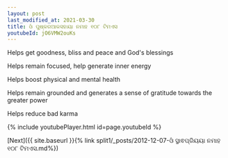 ```yaml
---
layout: post
last_modified_at: 2021-03-30
title: ଓଁ ପୁଷ୍କରଆକସହାୟା ନମାହ ୧୦୮ ଟିମଏସ
youtubeId: jO6VMW2ouKs
---
```

 
 
Helps get goodness, bliss and peace and God's blessings
 
Helps remain focused, help generate inner energy 
 
Helps boost physical and mental health 
 
Helps remain grounded and generates a sense of gratitude towards the greater power 
 
Helps reduce bad karma
 
 
 
 


{% include youtubePlayer.html id=page.youtubeId %}
 
[Next]({{ site.baseurl }}{% link  split1/_posts/2012-12-07-ଓଁ ସ୍ଥାଵପ୍ରିୟୟା ନମାହ ୧୦୮ ଟିମଏସ.md%})
 
